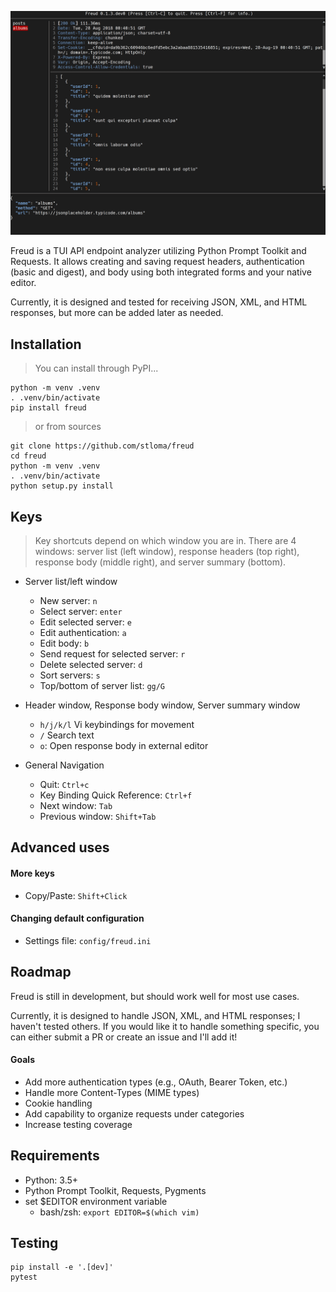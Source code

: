 ![Freud terminal gif](img/demo.gif)

Freud is a TUI API endpoint analyzer utilizing Python Prompt Toolkit and
Requests.  It allows creating and saving request headers, authentication (basic
and digest), and body using both integrated forms and your native
editor.

Currently, it is designed and tested for receiving JSON, XML, and HTML
responses, but more can be added later as needed.

## Installation

> You can install through PyPI...

```shell
python -m venv .venv
. .venv/bin/activate
pip install freud
```

> or from sources

```
git clone https://github.com/stloma/freud
cd freud
python -m venv .venv
. .venv/bin/activate
python setup.py install
```

## Keys

> Key shortcuts depend on which window you are in. There are 4 windows: server
> list (left window), response headers (top right), response body (middle
> right), and server summary (bottom).

* Server list/left window
    - New server: `n`
    - Select server: `enter`
    - Edit selected server: `e`
    - Edit authentication: `a`
    - Edit body: `b`
    - Send request for selected server: `r`
    - Delete selected server: `d`
    - Sort servers: `s`
    - Top/bottom of server list: `gg/G`

* Header window, Response body window, Server summary window
    - `h/j/k/l` Vi keybindings for movement
    - `/` Search text
    - `o`: Open response body in external editor

* General Navigation
    - Quit: `Ctrl+c`
    - Key Binding Quick Reference: `Ctrl+f`
    - Next window: `Tab`
    - Previous window: `Shift+Tab`


## Advanced uses

#### More keys
* Copy/Paste: `Shift+Click`

#### Changing default configuration

* Settings file: `config/freud.ini`

## Roadmap

Freud is still in development, but should work well for most use
cases.

Currently, it is designed to handle JSON, XML, and HTML responses; I
haven't tested others. If you would like it to handle something specific, you
can either submit a PR or create an issue and I'll add it!

#### Goals

* Add more authentication types (e.g., OAuth, Bearer Token, etc.)
* Handle more Content-Types (MIME types)
* Cookie handling
* Add capability to organize requests under categories
* Increase testing coverage

## Requirements

* Python: 3.5+
* Python Prompt Toolkit, Requests, Pygments
* set \$EDITOR environment variable
    - bash/zsh: `export EDITOR=$(which vim)`

## Testing

```
pip install -e '.[dev]'
pytest
```
